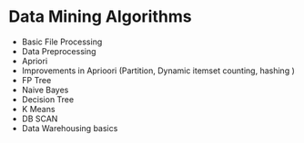 # Data Mining Algorithms
* Basic File Processing
* Data Preprocessing
* Apriori
* Improvements in Aprioori (Partition, Dynamic itemset counting, hashing )
* FP Tree
* Naive Bayes
* Decision Tree
* K Means
* DB SCAN
* Data Warehousing basics